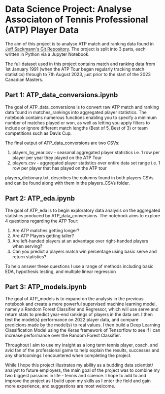 # Data Science Project: Analyse Associaton of Tennis Professional (ATP) Player Data
The aim of this project is to analyse ATP match and ranking data found in [Jeff Sackmann's Git Repository](https://github.com/JeffSackmann/tennis_atp).
The project is split into 3 parts, each written in Python via a Jupyter Notebook.

The full dataset used in this project contains match and ranking data from 1st January 1991 (when the ATP Tour began regularly tracking match statistics) through to 7th August 2023,
just prior to the start of the 2023 Canadian Masters.

## Part 1: ATP_data_conversions.ipynb
The goal of ATP_data_conversions is to convert raw ATP match and ranking data found in matches_rankings into aggregated player statistics.
The notebook contains numerous functions enabling you to specify a minimum number of matches played or won, as well as letting you apply filters to include or ignore
different match lengths (Best of 5, Best of 3) or team competitions such as Davis Cup.

The final output of ATP_data_conversions are two CSVs:
1) players_by_year.csv - seasonal aggregated player statistics i.e. 1 row per player per year they played on the ATP Tour
2) players.csv - aggregated player statistics over entire data set range i.e. 1 row per player that has played on the ATP tour

players_dictionary.txt, describes the columns found in both players CSVs and can be found along with them in the players_CSVs folder.

## Part 2: ATP_eda.ipynb
The goal of ATP_eda is to begin exploratory data analysis on the aggregated statistics produced by ATP_data_conversions. The notebook aims to explore 4 questions regarding the ATP Tour:

1) Are ATP matches getting longer?
2) Are ATP Players getting taller?
3) Are left-handed players at an advantage over right-handed players when serving?
4) Can you predict a players match win percentage using basic serve and return statistics?

To help answer these questions I use a range of methods including basic EDA, hypothesis testing, and multiple linear regression

## Part 3: ATP_models.ipynb
The goal of ATP_models is to expand on the analysis in the previous notebook and create a more powerful supervised machine learning model, namely a Random Forest Classifier and Regressor, 
which will use serve and return stats to predict year-end rankings of players in the data set. I then test the model(s) performance on 2022 player data, and compare predicions made 
by the model(s) to real values. I then build a Deep Learning Classification Model using the Keras framework of Tensorflow to see if I can increase performance over the Random Forest Classifier. 

Throughout I aim to use my insight as a long term tennis player, coach, and avid fan of the professional game to help explain the results, successes and any shortcomings I encountered
when completing the project.

While I hope this project illustrates my ability as a budding data scientist/ analyst to future employers, the main goal of the project was to combine my two biggest passions in life - tennis and science.
I hope to add to and improve the project as I build upon my skills as I enter the field and gain more experience, and suggestions are most welcome.



